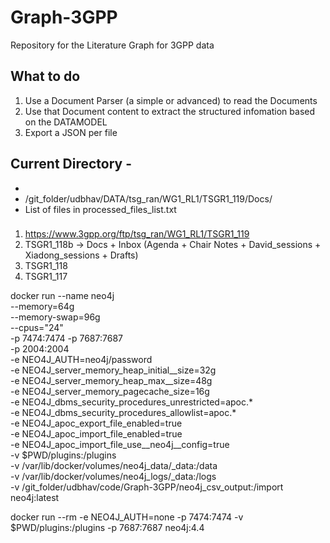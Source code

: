 # Graph-3GPP
Repository for the Literature Graph for 3GPP data 

## What to do 
1. Use a Document Parser (a simple or advanced) to read the Documents
2. Use that Document content to extract the structured infomation based on the DATAMODEL 
3. Export a JSON per file



## Current Directory -

- 
- /git_folder/udbhav/DATA/tsg_ran/WG1_RL1/TSGR1_119/Docs/
- List of files in processed_files_list.txt






### 

1. https://www.3gpp.org/ftp/tsg_ran/WG1_RL1/TSGR1_119
2. TSGR1_118b -> Docs + Inbox (Agenda + Chair Notes + David_sessions + Xiadong_sessions + Drafts)
3. TSGR1_118
4. TSGR1_117





docker run --name neo4j \
  --memory=64g \
  --memory-swap=96g \
  --cpus="24" \
  -p 7474:7474 -p 7687:7687 \
  -p 2004:2004 \
  -e NEO4J_AUTH=neo4j/password \
  -e NEO4J_server_memory_heap_initial__size=32g \
  -e NEO4J_server_memory_heap_max__size=48g \
  -e NEO4J_server_memory_pagecache_size=16g \
  -e NEO4J_dbms_security_procedures_unrestricted=apoc.* \
  -e NEO4J_dbms_security_procedures_allowlist=apoc.* \
  -e NEO4J_apoc_export_file_enabled=true \
  -e NEO4J_apoc_import_file_enabled=true \
  -e NEO4J_apoc_import_file_use__neo4j__config=true \
  -v $PWD/plugins:/plugins \
  -v /var/lib/docker/volumes/neo4j_data/_data:/data \
  -v /var/lib/docker/volumes/neo4j_logs/_data:/logs \
  -v /git_folder/udbhav/code/Graph-3GPP/neo4j_csv_output:/import \
  neo4j:latest


docker run --rm -e NEO4J_AUTH=none -p 7474:7474 -v $PWD/plugins:/plugins -p 7687:7687 neo4j:4.4